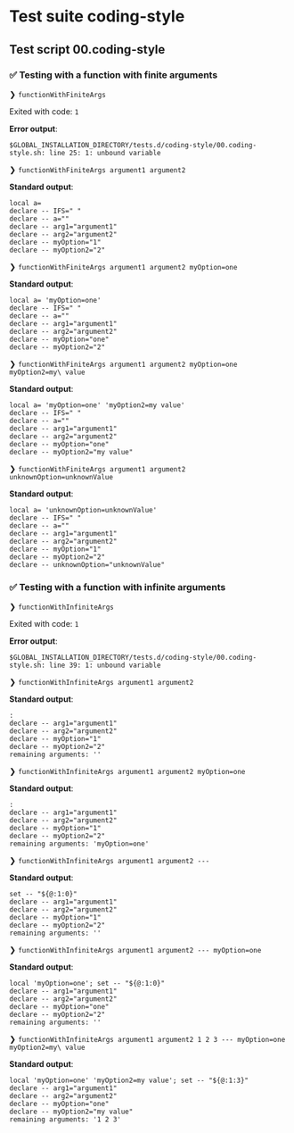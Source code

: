 # Test suite coding-style

## Test script 00.coding-style

### ✅ Testing with a function with finite arguments

❯ `functionWithFiniteArgs`

Exited with code: `1`

**Error output**:

```text
$GLOBAL_INSTALLATION_DIRECTORY/tests.d/coding-style/00.coding-style.sh: line 25: 1: unbound variable
```

❯ `functionWithFiniteArgs argument1 argument2`

**Standard output**:

```text
local a= 
declare -- IFS=" "
declare -- a=""
declare -- arg1="argument1"
declare -- arg2="argument2"
declare -- myOption="1"
declare -- myOption2="2"
```

❯ `functionWithFiniteArgs argument1 argument2 myOption=one`

**Standard output**:

```text
local a= 'myOption=one'
declare -- IFS=" "
declare -- a=""
declare -- arg1="argument1"
declare -- arg2="argument2"
declare -- myOption="one"
declare -- myOption2="2"
```

❯ `functionWithFiniteArgs argument1 argument2 myOption=one myOption2=my\ value`

**Standard output**:

```text
local a= 'myOption=one' 'myOption2=my value'
declare -- IFS=" "
declare -- a=""
declare -- arg1="argument1"
declare -- arg2="argument2"
declare -- myOption="one"
declare -- myOption2="my value"
```

❯ `functionWithFiniteArgs argument1 argument2 unknownOption=unknownValue`

**Standard output**:

```text
local a= 'unknownOption=unknownValue'
declare -- IFS=" "
declare -- a=""
declare -- arg1="argument1"
declare -- arg2="argument2"
declare -- myOption="1"
declare -- myOption2="2"
declare -- unknownOption="unknownValue"
```

### ✅ Testing with a function with infinite arguments

❯ `functionWithInfiniteArgs`

Exited with code: `1`

**Error output**:

```text
$GLOBAL_INSTALLATION_DIRECTORY/tests.d/coding-style/00.coding-style.sh: line 39: 1: unbound variable
```

❯ `functionWithInfiniteArgs argument1 argument2`

**Standard output**:

```text
:
declare -- arg1="argument1"
declare -- arg2="argument2"
declare -- myOption="1"
declare -- myOption2="2"
remaining arguments: ''
```

❯ `functionWithInfiniteArgs argument1 argument2 myOption=one`

**Standard output**:

```text
:
declare -- arg1="argument1"
declare -- arg2="argument2"
declare -- myOption="1"
declare -- myOption2="2"
remaining arguments: 'myOption=one'
```

❯ `functionWithInfiniteArgs argument1 argument2 ---`

**Standard output**:

```text
set -- "${@:1:0}"
declare -- arg1="argument1"
declare -- arg2="argument2"
declare -- myOption="1"
declare -- myOption2="2"
remaining arguments: ''
```

❯ `functionWithInfiniteArgs argument1 argument2 --- myOption=one`

**Standard output**:

```text
local 'myOption=one'; set -- "${@:1:0}"
declare -- arg1="argument1"
declare -- arg2="argument2"
declare -- myOption="one"
declare -- myOption2="2"
remaining arguments: ''
```

❯ `functionWithInfiniteArgs argument1 argument2 1 2 3 --- myOption=one myOption2=my\ value`

**Standard output**:

```text
local 'myOption=one' 'myOption2=my value'; set -- "${@:1:3}"
declare -- arg1="argument1"
declare -- arg2="argument2"
declare -- myOption="one"
declare -- myOption2="my value"
remaining arguments: '1 2 3'
```

